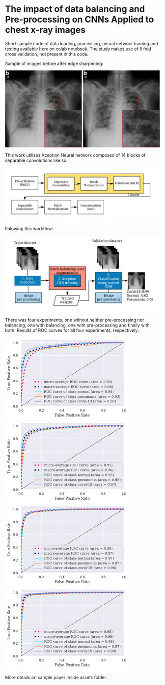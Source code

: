 # The impact of data balancing and Pre-processing on CNNs Applied to chest x-ray images
Short sample code of data loading, processing, neural network training and testing available here on colab notebook.
The study makes use of 5 fold cross validation, not present in this code.

Sample of images before after edge sharpening:
<p align="center">
<img  src="https://github.com/hector6298/The-Impact-of-Data-Balancing-and-Pre-processing-on-CNNs-Applied-to-CNNs/blob/master/assets/before.png" width="250">
<img src="https://github.com/hector6298/The-Impact-of-Data-Balancing-and-Pre-processing-on-CNNs-Applied-to-CNNs/blob/master/assets/after.png" width="250">
</p>
This work utilizes Xception Neural network composed of 14 blocks of separable convolutions like so:

![xception block](https://github.com/hector6298/The-Impact-of-Data-Balancing-and-Pre-processing-on-CNNs-Applied-to-CNNs/blob/master/assets/XceptionModule.png)

Folowing this workflow:

![scheme](https://github.com/hector6298/The-Impact-of-Data-Balancing-and-Pre-processing-on-CNNs-Applied-to-CNNs/blob/master/assets/scheme.png)

There was four experiments, one without neither pre-processing nor balancing, one with balancing, one with pre-processing and finally with both.
Results of ROC curves for all four experiments, respectively:


![roc4](https://github.com/hector6298/The-Impact-of-Data-Balancing-and-Pre-processing-on-CNNs-Applied-to-CNNs/blob/master/assets/ROC_RNB_1.png)
![roc3](https://github.com/hector6298/The-Impact-of-Data-Balancing-and-Pre-processing-on-CNNs-Applied-to-CNNs/blob/master/assets/ROC_RB_1.png)
![roc2](https://github.com/hector6298/The-Impact-of-Data-Balancing-and-Pre-processing-on-CNNs-Applied-to-CNNs/blob/master/assets/ROC_IENB_1.png)
![roc1](https://github.com/hector6298/The-Impact-of-Data-Balancing-and-Pre-processing-on-CNNs-Applied-to-CNNs/blob/master/assets/ROC_IEB_1.png)

More details on sample paper inside assets folder.

